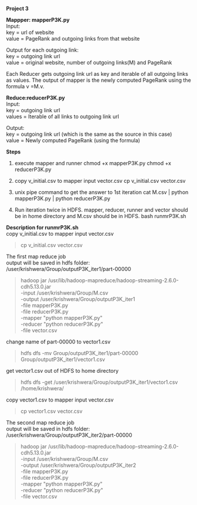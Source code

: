 **Project 3**

**Mappper: mapperP3K.py**  
Input:  
key = url of website  
value = PageRank and outgoing links from that website 
 
Output for each outgoing link:  
key = outgoing link url   
value = original website, number of outgoing links(M) and PageRank 
 
Each Reducer gets outgoing link url as key and iterable of all outgoing links as values. The output of mapper is the newly computed PageRank using the formula v =M.v. 
 
**Reduce:reducerP3K.py**  
Input:  
key = outgoing link url  
values = Iterable of all links to outgoing link url  

Output:  
key = outgoing link url (which is the same as the source in this case)   
value = Newly computed PageRank (using the formula) 

**Steps**  

1. execute mapper and runner
        chmod +x mapperP3K.py 
        chmod +x reducerP3K.py 
2. copy v_initial.csv to mapper input vector.csv
        cp v_initial.csv vector.csv  
        
3. unix pipe command to get the answer to 1st iteration
        cat M.csv | python mapperP3K.py | python reducerP3K.py  
        
4. Run iteration twice in HDFS. mapper, reducer, runner and vector should be in home directory and M.csv should be in HDFS. 
        bash runmrP3K.sh  
        
**Description for runmrP3K.sh**  
copy v_initial.csv to mapper input vector.csv  
>cp v_initial.csv vector.csv  

The first map reduce job  
output will be saved in hdfs folder: /user/krishwera/Group/outputP3K_iter1/part-00000
>hadoop jar /usr/lib/hadoop-mapreduce/hadoop-streaming-2.6.0-cdh5.13.0.jar \
        -input /user/krishwera/Group/M.csv \
        -output /user/krishwera/Group/outputP3K_iter1 \
        -file mapperP3K.py \
        -file reducerP3K.py \
        -mapper "python mapperP3K.py" \
        -reducer "python reducerP3K.py" \
        -file vector.csv  

change name of part-00000 to vector1.csv
>hdfs dfs -mv Group/outputP3K_iter1/part-00000 Group/outputP3K_iter1/vector1.csv 
 
get vector1.csv out of HDFS to home directory
>hdfs dfs -get /user/krishwera/Group/outputP3K_iter1/vector1.csv /home/krishwera/

copy vector1.csv to mapper input vector.csv  
>cp vector1.csv vector.csv

The second map reduce job  
output will be saved in hdfs folder: /user/krishwera/Group/outputP3K_iter2/part-00000
>hadoop jar /usr/lib/hadoop-mapreduce/hadoop-streaming-2.6.0-cdh5.13.0.jar \
        -input /user/krishwera/Group/M.csv \
        -output /user/krishwera/Group/outputP3K_iter2 \
        -file mapperP3K.py \
        -file reducerP3K.py \
        -mapper "python mapperP3K.py" \
        -reducer "python reducerP3K.py" \
        -file vector.csv


